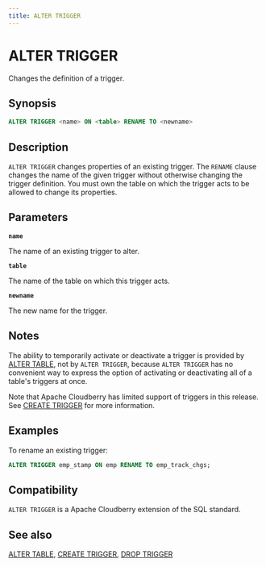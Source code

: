 ```yaml
---
title: ALTER TRIGGER
---
```


# ALTER TRIGGER

Changes the definition of a trigger.

## Synopsis

```sql
ALTER TRIGGER <name> ON <table> RENAME TO <newname>
```

## Description

`ALTER TRIGGER` changes properties of an existing trigger. The `RENAME` clause changes the name of the given trigger without otherwise changing the trigger definition. You must own the table on which the trigger acts to be allowed to change its properties.

## Parameters

**`name`**

The name of an existing trigger to alter.

**`table`**

The name of the table on which this trigger acts.

**`newname`**

The new name for the trigger.

## Notes

The ability to temporarily activate or deactivate a trigger is provided by [ALTER TABLE](/docs/sql-stmts/alter-table.md), not by `ALTER TRIGGER`, because `ALTER TRIGGER` has no convenient way to express the option of activating or deactivating all of a table's triggers at once.

Note that Apache Cloudberry has limited support of triggers in this release. See [CREATE TRIGGER](/docs/sql-stmts/create-trigger.md) for more information.

## Examples

To rename an existing trigger:

```sql
ALTER TRIGGER emp_stamp ON emp RENAME TO emp_track_chgs;
```

## Compatibility

`ALTER TRIGGER` is a Apache Cloudberry extension of the SQL standard.

## See also

[ALTER TABLE](/docs/sql-stmts/alter-table.md), [CREATE TRIGGER](/docs/sql-stmts/create-trigger.md), [DROP TRIGGER](/docs/sql-stmts/drop-trigger.md)
